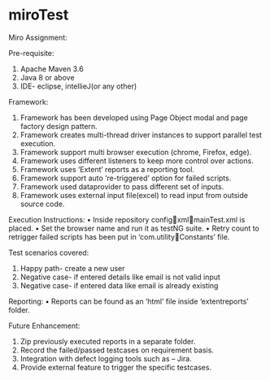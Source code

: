 # miroTest

Miro Assignment:

Pre-requisite:
1.	Apache Maven 3.6
2.	Java 8 or above
3.	IDE- eclipse, intellieJ(or any other)

Framework:
1.	Framework has been developed using Page Object modal and page factory design pattern.
2.	Framework creates multi-thread driver instances to support parallel test execution.
3.	Framework support multi browser execution (chrome, Firefox, edge).
4.	Framework uses different listeners to keep more control over actions.
5.	Framework uses ‘Extent’ reports as a reporting tool.
6.	Framework support auto ‘re-triggered’ option for failed scripts.
7.	Framework used dataprovider to pass different set of inputs.
8.	Framework uses external input file(excel) to read input from outside source code.

Execution Instructions:
•	Inside repository configxmlmainTest.xml is placed.
•	Set the browser name and run it as testNG suite.
•	Retry count to retrigger failed scripts has been put in ‘com.utilityConstants’ file.

Test scenarios covered:
1.	Happy path- create a new user
2.	Negative case- if entered details like email is not valid input
3.	Negative case- if entered data like email is already existing

Reporting:
•	Reports can be found as an ‘html’ file inside ‘extentreports’ folder.
 

 

 

Future Enhancement:
1.	Zip previously executed reports in a separate folder.
2.	Record the failed/passed testcases on requirement basis.
3.	Integration with defect logging tools such as – Jira.
4.	Provide external feature to trigger the specific testcases.

